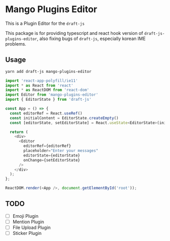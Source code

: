 # Mango Plugins Editor

This is a Plugin Editor for the `draft-js`

This package is for providing typescript and react hook version of `draft-js-plugins-editor`, also fixing bugs of `draft-js`, especially korean IME problems.

## Usage

```bash
yarn add draft-js mango-plugins-editor
```

```javascript
import 'react-app-polyfill/ie11'
import * as React from 'react'
import * as ReactDOM from 'react-dom'
import Editor from 'mango-plugins-editor'
import { EditorState } from 'draft-js'

const App = () => {
  const editorRef = React.useRef()
  const initialContent = EditorState.createEmpty()
  const [editorState, setEditorState] = React.useState<EditorState>(initialContent)

  return (
    <div>
      <Editor
        editorRef={editorRef}
        placeholder="Enter your messages"
        editorState={editorState}
        onChange={setEditorState}
      />
    </div>
  );
};

ReactDOM.render(<App />, document.getElementById('root'));
```

## TODO

- [ ] Emoji Plugin
- [ ] Mention Plugin
- [ ] File Upload Plugin
- [ ] Sticker Plugin